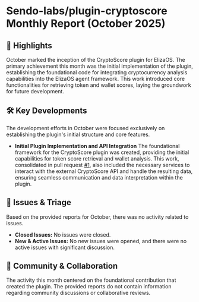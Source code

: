 # Sendo-labs/plugin-cryptoscore Monthly Report (October 2025)

## 🚀 Highlights
October marked the inception of the CryptoScore plugin for ElizaOS. The primary achievement this month was the initial implementation of the plugin, establishing the foundational code for integrating cryptocurrency analysis capabilities into the ElizaOS agent framework. This work introduced core functionalities for retrieving token and wallet scores, laying the groundwork for future development.

## 🛠️ Key Developments
The development efforts in October were focused exclusively on establishing the plugin's initial structure and core features.

- **Initial Plugin Implementation and API Integration**
  The foundational framework for the CryptoScore plugin was created, providing the initial capabilities for token score retrieval and wallet analysis. This work, consolidated in pull request [#1](https://github.com/Sendo-labs/plugin-cryptoscore/pull/1), also included the necessary services to interact with the external CryptoScore API and handle the resulting data, ensuring seamless communication and data interpretation within the plugin.

## 🐛 Issues & Triage
Based on the provided reports for October, there was no activity related to issues.

- **Closed Issues:** No issues were closed.
- **New & Active Issues:** No new issues were opened, and there were no active issues with significant discussion.

## 💬 Community & Collaboration
The activity this month centered on the foundational contribution that created the plugin. The provided reports do not contain information regarding community discussions or collaborative reviews.